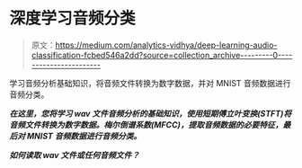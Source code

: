 # 深度学习音频分类

> 原文：<https://medium.com/analytics-vidhya/deep-learning-audio-classification-fcbed546a2dd?source=collection_archive---------0----------------------->

学习音频分析基础知识，将音频文件转换为数字数据，并对 MNIST 音频数据进行音频分类。

***在这里，您将学习 wav 文件音频分析的基础知识，使用短期傅立叶变换(STFT)将音频文件转换为数字数据。梅尔倒谱系数(MFCC)，提取音频数据的必要特征，最后对 MNIST 音频数据进行音频分类。***

***如何读取 wav 文件或任何音频文件？***